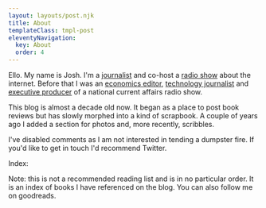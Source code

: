 ```yaml
---
layout: layouts/post.njk
title: About
templateClass: tmpl-post
eleventyNavigation:
  key: About
  order: 4
---
```


Ello. My name is Josh. I'm a [journalist](https://www.theguardian.com/profile/josh-nicholas) and co-host a [radio show](https://radiosms.substack.com/) about the internet. Before that I was an [economics editor](https://theconversation.com/speaking-with-law-professor-cass-sunstein-on-why-behavioural-science-is-always-nudging-us-101074), [technology journalist](https://www.businessinsider.com.au/photos-inside-the-library-of-the-future-2015-12) and [executive producer](https://www.thewire.org.au/about/team/alumni/) of a national current affairs radio show.

This blog is almost a decade old now. It began as a place to post book reviews but has slowly morphed into a kind of scrapbook. A couple of years ago I added a section for photos and, more recently, scribbles.

I've disabled comments as I am not interested in tending a dumpster fire. If you'd like to get in touch I'd recommend Twitter.


Index:

Note: this is not a recommended reading list and is in no particular order. It is an index of books I have referenced on the blog. You can also follow me on goodreads.